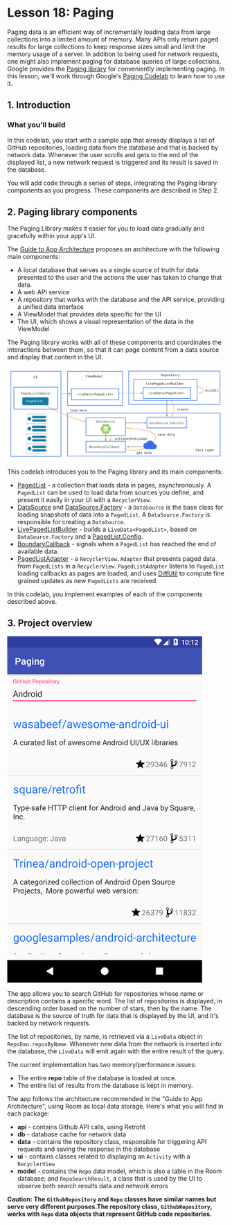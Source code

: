 # Lesson 18: Paging

Paging data is an efficient way of incrementally loading data from large collections into a limited 
amount of memory. Many APIs only return paged results for large collections to keep response sizes 
small and limit the memory usage of a server. In addition to being used for network requests, one 
might also implement paging for database queries of large collections. Google provides the 
[Paging library] for conveniently implementing paging. In this lesson, we'll work through Google's 
[Paging Codelab] to learn how to use it.

## 1. Introduction

### What you'll build
In this codelab, you start with a sample app that already displays a list of GitHub repositories, 
loading data from the database and that is backed by network data. Whenever the user scrolls and 
gets to the end of the displayed list, a new network request is triggered and its result is saved in
the database.

You will add code through a series of steps, integrating the Paging library components as you 
progress. These components are described in Step 2.


## 2. Paging library components

The Paging Library makes it easier for you to load data gradually and gracefully within your app's 
UI.

The [Guide to App Architecture] proposes an architecture with the following main components:

 * A local database that serves as a single source of truth for data presented to the user and the 
   actions the user has taken to change that data.
 * A web API service
 * A repository that works with the database and the API service, providing a unified data interface
 * A ViewModel that provides data specific for the UI
 * The UI, which shows a visual representation of the data in the ViewModel
 
The Paging library works with all of these components and coordinates the interactions between them,
so that it can page content from a data source and display that content in the UI.

![paging_library_overview]

This codelab introduces you to the Paging library and its main components:

 * [PagedList] - a collection that loads data in pages, asynchronously. A `PagedList` can be used to
   load data from sources you define, and present it easily in your UI with a `RecyclerView`.
 * [DataSource] and [DataSource.Factory] - a `DataSource` is the base class for loading snapshots of 
   data into a `PagedList`. A `DataSource.Factory` is responsible for creating a `DataSource`.
 * [LivePagedListBuilder] - builds a `LiveData<PagedList>`, based on `DataSource.Factory` and a 
   [PagedList.Config].
 * [BoundaryCallback] - signals when a `PagedList` has reached the end of available data.
 * [PagedListAdapter] - a `RecyclerView.Adapter` that presents paged data from `PagedLists` in a 
   `RecyclerView`. `PagedListAdapter` listens to `PagedList` loading callbacks as pages are loaded, 
   and uses [DiffUtil] to compute fine grained updates as new `PagedLists` are received.

In this codelab, you implement examples of each of the components described above.

## 3. Project overview

![github_app]

The app allows you to search GitHub for repositories whose name or description contains a specific 
word. The list of repositories is displayed, in descending order based on the number of stars, then 
by the name. The database is the source of truth for data that is displayed by the UI, and it's 
backed by network requests.

The list of repositories, by name, is retrieved via a `LiveData` object in `RepoDao.reposByName`. 
Whenever new data from the network is inserted into the database, the `LiveData` will emit again with 
the entire result of the query.

The current implementation has two memory/performance issues:

 * The entire **repo** table of the database is loaded at once.
 * The entire list of results from the database is kept in memory.
 
The app follows the architecture recommended in the "Guide to App Architecture", using Room as local
data storage. Here's what you will find in each package:

 * **api** - contains Github API calls, using Retrofit
 * **db** - database cache for network data
 * **data** - contains the repository class, responsible for triggering API requests and saving the 
   response in the database
 * **ui** - contains classes related to displaying an `Activity` with a `RecyclerView`
 * **model** - contains the `Repo` data model, which is also a table in the Room database; and 
   `RepoSearchResult`, a class that is used by the UI to observe both search results data and network errors

__Caution: The `GithubRepository` and `Repo` classes have similar names but serve very different 
purposes.The repository class, `GithubRepository`, works with `Repo` data objects that represent 
GitHub code repositories.__

[Paging library]: https://developer.android.com/topic/libraries/architecture/paging
[Paging Codelab]: https://codelabs.developers.google.com/codelabs/android-paging/index.html
[Guide to App Architecture]: https://developer.android.com/jetpack/docs/guide
[paging_library_overview]: img/paging_library_overview.png "Paging Library Overview"
[PagedList]: https://developer.android.com/reference/androidx/paging/PagedList 
[DataSource]: https://developer.android.com/reference/androidx/paging/DataSource
[DataSource.Factory]: https://developer.android.com/reference/androidx/paging/DataSource.Factory
[LivePagedListBuilder]: https://developer.android.com/reference/androidx/paging/LivePagedListBuilder
[PagedList.Config]: https://developer.android.com/reference/androidx/paging/PagedList.Config
[BoundaryCallback]: https://developer.android.com/reference/androidx/paging/PagedList.BoundaryCallback
[PagedListAdapter]: https://developer.android.com/reference/androidx/paging/PagedListAdapter
[DiffUtil]: https://developer.android.com/reference/androidx/recyclerview/widget/DiffUtil
[github_app]: img/github_app.png "Github app you'll be building"
